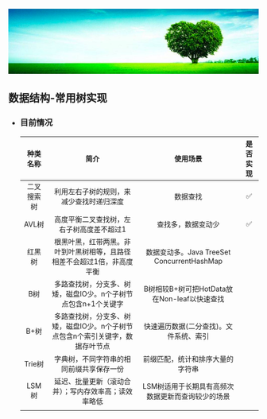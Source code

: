 ![](./img.png)

## **数据结构-常用树实现**

- ### 目前情况

  | **种类名称** |                           **简介**                           |                   **使用场景**                    | **是否实现** |
  | :----------: | :----------------------------------------------------------: | :-----------------------------------------------: | :----------: |
  |  二叉搜索树  |           利用左右子树的规则，来减少查找时递归深度           |                     数据查找                      |      ✅     |
  |    AVL树     |          高度平衡二叉查找树，左右子树高度差不超过1           |                查找多，数据变动少                 |        ✅      |
  |    红黑树    | 根黑叶黑，红带两黑。非叶到叶黑树相等，且路径相差不会超过1倍，非高度平衡 |    数据变动多。Java TreeSet ConcurrentHashMap     |              |
  |     B树      | 多路查找树，分支多、树矮，磁盘IO少。n个子树节点包含n+1个关键字 |   B树相较B+树可把HotData放在Non-leaf以快速查找    |              |
  |     B+树     | 多路查找树，分支多、树矮，磁盘IO少。n个子树节点包含n个索引关键字，数据存叶节点 |      快速遍历数据(二分查找)。文件系统、索引       |              |
  |    Trie树    |           字典树，不同字符串的相同前缀共享保存一份           |         前缀匹配，统计和排序大量的字符串          |              |
  |    LSM树     |     延迟、批量更新（滚动合并）；写内存效率高；读效率略低     | LSM树适用于长期具有高频次数据更新而查询较少的场景 |              |
  |              |                                                              |                                                   |              |

  


